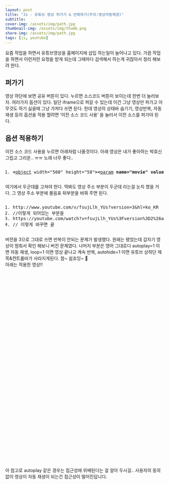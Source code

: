 ```yaml
---
layout: post
title: "Js - 유튜브 영상 퍼가기 & 반복하기(주의:영상자동재생)"
subtitle: 
cover-img: /assets/img/path.jpg
thumbnail-img: /assets/img/thumb.png
share-img: /assets/img/path.jpg
tags: [js, youtube]
---
```

<div class="entry-content">
    <p>요즘 작업을 하면서 유튜브영상을 홈페이지에 삽입 하는일이 늘어나고 있다. 가끔 작업을 하면서 이런저런 요청을 받게 되는데 그때마다 검색해서 하는게 귀찮아서 정리 해보려 한다.</p>
    <h2>퍼가기</h2>
    <p>영상 하단에 보면 공유 버튼이 있다. 누르면 소스코드 버튼이 보이는데 한번 더 눌러보자. 여러가지 옵션이 있다. 일단 iframe으로 퍼갈 수 있는데 이건 그냥 영상만 퍼가고 아무것도 하기 싫을때 그냥 가져다 쓰면 된다. 헌데 영상의 상태바 숨기기, 영상반복, 자동재생 등의 옵션을 적용 할려면 ‘이전 소스 코드 사용’ 을 눌러서 이전 소스를 퍼가야 된다.<span id="more-222"></span></p>
    <h2>옵션 적용하기</h2>
    <p>이전 소스 코드 사용을 누르면 아래처럼 나올것이다. 아래 영상은 내가 좋아하는 박효신 그립고 그리운.. ㅠㅠ 노래 너무 좋다..</p>
    <pre class="html cH_kip"><ol><li class="odd"><span><b class="embed">&lt;</b><a href="http://tranbot.net/html5/the-iframe-element.html#the-object-element" class="embed">object</a> width="560" height="58"<b class="embed">&gt;</b><b class="text">&lt;</b><a href="http://tranbot.net/html5/the-iframe-element.html#the-param-element" class="text">param</a> <b class="text">name="movie"</b> <b class="text">value="http://www.youtube.com/v/fsujLlh_YUs?version=3&amp;hl=ko_KR"</b><b class="text">&gt;</b><b class="text">&lt;/param</b><b class="text">&gt;</b><b class="text">&lt;</b><a href="http://tranbot.net/html5/the-iframe-element.html#the-param-element" class="text">param</a> <b class="text">name="allowFullScreen"</b> <b class="text">value="true"</b><b class="text">&gt;</b><b class="text">&lt;/param</b><b class="text">&gt;</b><b class="text">&lt;</b><a href="http://tranbot.net/html5/the-iframe-element.html#the-param-element" class="text">param</a> <b class="text">name="allowscriptaccess"</b> <b class="text">value="always"</b><b class="text">&gt;</b><b class="text">&lt;/param</b><b class="text">&gt;</b><b class="embed">&lt;</b><a href="http://tranbot.net/html5/the-iframe-element.html#the-embed-element" class="embed">embed</a> <b class="embed">src="http://www.youtube.com/v/fsujLlh_YUs?version=3&amp;hl=ko_KR"</b> type="application/x-shockwave-flash" width="560" height="315" allowscriptaccess="always" allowfullscreen="true"<b class="embed">&gt;</b><b class="embed">&lt;/embed</b><b class="embed">&gt;</b><b class="embed">&lt;/object</b><b class="embed">&gt;</b></span></li></ol></pre>
    <p>여기에서 두군데를 고쳐야 한다. 딱봐도 영상 주소 부분이 두군데 라는걸 눈치 챘을 거다. 그 영상 주소 부분에 물음표 뒤부분을 바꿔 주면 된다.</p>
    <pre class="html cH_kip"><ol><li class="odd"><span>http://www.youtube.com/v/fsujLlh_YUs?version=3&amp;hl=ko_KR</span></li><li class="even"><span>//이렇게 되어있는 부분을</span></li><li class="odd"><span>https://youtube.com/watch?v=fsujLlh_YUs%3Fversion%3D2%26autoplay%3D1%26loop%3D1%26autohide%3D1</span></li><li class="even"><span>// 이렇게 바꾸면 끝</span></li></ol></pre>
    <p>버전을 3으로 그대로 쓰면 반복이 안되는 문제가 발생했다. 원래는 됐었는데 갑자기 영상이 멈춰서 확인 해보니 버전 문제였다. 나머지 부분은 영어 그대로다 autoplay=1 이면 자동 재생, loop=1 이면 영상 끝나고 계속 반복, autohide=1 이면 유튜브 상하단 제목&amp;컨트롤바가 사라지게된다. 참~ 쉽죠잉~ 🙂<br>아래는 적용한 영상!!</p>
    <p><div class="fluid-width-video-wrapper" style="padding-top: 58%;"><object id="fitvid349217"><param name="movie" value="http://www.youtube.com/v/fsujLlh_YUs?version=2&amp;autoplay=1&amp;loop=1&amp;autohide=1"><param name="allowFullScreen" value="true"><param name="allowscriptaccess" value="always"><embed src="http://www.youtube.com/v/fsujLlh_YUs?version=2&amp;autoplay=1&amp;loop=1&amp;autohide=1" type="application/x-shockwave-flash" width="100%" height="315" allowscriptaccess="always" allowfullscreen="true"></object></div></p>
    <p>아 참고로 autoplay 같은 경우는 접근성에 위배된다는 걸 알아 두시길.. 사용자의 동의 없이 영상이 자동 재생이 되는건 접근성이 떨어진답니다.</p>
</div>